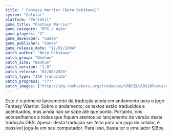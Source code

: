 ```yaml
---
title: " Fantasy Warrior (Nero Oshikawa)"
system: "Celular"
platform: "Portátil"
game_title: "Fantasy Warrior"
game_category: "RPG / Ação"
game_players: "1"
game_developer: "Sumea"
game_publisher: "Sumea"
game_release_date: "12/01/2004"
patch_author: "Nero Oshikawa"
patch_group: "Nenhum"
patch_site: "Nenhum"
patch_version: "1.0"
patch_release: "02/08/2010"
patch_type: "JAR traduzido"
patch_progress: "???"
patch_images: ["http://img.romhackers.org/traducoes/%5BCEL%5D%20Fantasy%20Warrior%20-%20Nero%20Oshikawa%20-%201.png","http://img.romhackers.org/traducoes/%5BCEL%5D%20Fantasy%20Warrior%20-%20Nero%20Oshikawa%20-%202.png","http://img.romhackers.org/traducoes/%5BCEL%5D%20Fantasy%20Warrior%20-%20Nero%20Oshikawa%20-%203.png"]
---
```

Este é o primeiro lançamento da tradução ainda em andamento para o jogo Fantasy Warrior. Sobre o andamento, os textos estão traduzidos e acentuados, mas ainda não se sabe até que ponto. Portanto, nós aconselhamos a todos que fiquem atentos ao lançamento da versão desta tradução.OBS: Apesar desta tradução ser feita para um jogo de celular, é possível jogá-la em seu computador. Para isso, basta ter o emulador SjBoy.